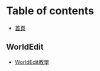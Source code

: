 # Table of contents

* [首頁](README.md)

## WorldEdit

* [WorldEdit教學](worldedit/worldedit-jiao-xue.md)

